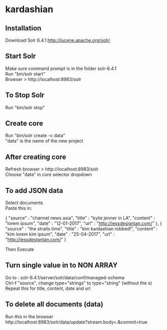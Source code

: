 # kardashian

## Installation
Download Solr 6.4.1 http://lucene.apache.org/solr/

## Start Solr
Make sure command prompt is in the folder solr-6.4.1  
Run "bin/solr start"  
Browser > http://localhost:8983/solr

## To Stop Solr
Run "bin/solr stop"  

## Create core
Run "bin/solr create -c data"  
"data" is the name of the new project

## After creating core
Refresh browser > http://localhost:8983/solr  
Choose "data" in core selector dropdown

## To add JSON data
Select documents  
Paste this in:  

{
  "source" : "channel news asia",
  "title" : "kylie jenner in LA",
  "content" : "lorem ipsum",
  "date" : "12-01-2017",
  "url" : "http://jessdesigntan.com/"
},
{
  "source" : "the straits time",
  "title" : "kim kardashian robbed!",
  "content" : "kim lorem kim ipsum",
  "date" : "25-04-2017",
  "url" : "http://jessdesigntan.com/"
}

Then Execute


## Turn single value in to NON ARRAY
Go to : solr-6.4.1/server/solr/data/conf/managed-schema  
Ctrl-f "source", change type="strings" to type="string" (without the s)  
Repeat this for title, content, date and url

## To delete all documents (data)
Run this in the browser  
http://localhost:8983/solr/data/update?stream.body=<delete><query>*:*</query></delete>&commit=true
